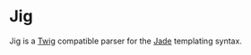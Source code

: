 Jig
===

Jig is a [Twig][1] compatible parser for the [Jade][2] templating syntax.


  [1]: http://twig.sensiolabs.org/documentation
  [2]: http://jade-lang.com
